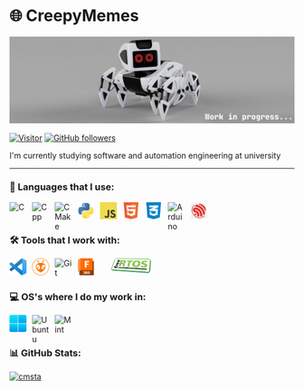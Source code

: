 # 🌐 CreepyMemes

![Strandy Robot Current Project](icons/banner.png)

[![Visitor](https://visitor-badge.laobi.icu/badge?page_id=CreepyMemes.CreepyMemes)](https://github.com/CreepyMemes) [![GitHub followers](https://img.shields.io/github/followers/CreepyMemes.svg?style=social&label=Follow)](https://github.com/CreepyMemes?tab=followers)

I'm currently studying software and automation engineering at university

---

### 📝 Languages that I use:

<a href="https://www.gnu.org">         <img align="left" alt="C"          width="30px" style="padding-right:10px;" src="https://upload.wikimedia.org/wikipedia/commons/1/19/C_Logo.png"/></a>
<a href="https://www.isocpp.org">      <img align="left" alt="Cpp"        width="30px" style="padding-right:10px;" src="https://upload.wikimedia.org/wikipedia/commons/1/18/ISO_C%2B%2B_Logo.svg"/></a>
<a href="https://cmake.org/">          <img align="left" alt="CMake"      width="30px" style="padding-right:10px;" src="https://upload.wikimedia.org/wikipedia/commons/9/96/CMake-logo-triangle-high-res.png"/></a>
<a href="https://www.python.org/">     <img align="left" alt="Python"     width="30px" style="padding-right:10px;" src="https://github.com/CreepyMemes/CreepyMEmes/blob/main/icons/python.png?raw=true"/></a>
<a href="https://www.javascript.com/"> <img align="left" alt="Javascript" width="30px" style="padding-right:10px;" src="https://github.com/CreepyMemes/CreepyMEmes/blob/main/icons/javascript.png?raw=true"/></a>
<a href="http://tinyurl.com/y4vmrxfk"> <img align="left" alt="Html"       width="30px" style="padding-right:10px;" src="https://github.com/CreepyMemes/CreepyMEmes/blob/main/icons/html.png?raw=true"/></a>
<a href="http://tinyurl.com/2p8dj9yf"> <img align="left" alt="Css"        width="30px" style="padding-right:10px;" src="https://github.com/CreepyMemes/CreepyMEmes/blob/main/icons/css.png?raw=true"/></a>
<a href="https://www.arduino.cc/">     <img align="left" alt="Arduino"    width="30px" style="padding-right:10px;" src="https://brandslogos.com/wp-content/uploads/images/large/arduino-logo-1.png"/></a>
<a href="http://tinyurl.com/mrwbrytk"> <img align="left" alt="Espidf"     width="30px" style="padding-right:10px;" src="https://github.com/CreepyMemes/CreepyMEmes/blob/main/icons/espidf.png?raw=true"/></a>
<br />

#

### 🛠️ Tools that I work with:

<a href="https://code.visualstudio.com/">                <img align="left" alt="VsCode"     width="30px" style="padding-right:10px;" src="https://github.com/CreepyMemes/CreepyMEmes/blob/main/icons/vscode.png?raw=true" /></a>
<a href="https://platformio.org/">                       <img align="left" alt="PlatformIO" width="30px" style="padding-right:10px;" src="https://github.com/CreepyMemes/CreepyMEmes/blob/main/icons/platformio.png?raw=true" /></a>
<a href="https://git-scm.com/">                          <img align="left" alt="Git"        width="30px" style="padding-right:10px;" src="https://cdn.jsdelivr.net/gh/devicons/devicon/icons/git/git-original.svg" /></a>
<a href="https://www.autodesk.com/products/fusion-360/"> <img align="left" alt="Fusion360"  width="30px" style="padding-right:30px;" src="https://github.com/CreepyMemes/CreepyMEmes/blob/main/icons/fusion360.png?raw=true" /></a>
<a href="https://freertos.org/">                         <img align="left" alt="Freertos"   width="70px" style="padding-right:10px;" src="https://github.com/CreepyMemes/CreepyMEmes/blob/main/icons/freertos.png?raw=true"/></a>
<br />

#

### 💻 OS's where I do my work in:
<a href="https://www.microsoft.com/en-us/windows"> <img align="left" alt="Win11"  width="30px" style="padding-right:10px;" src="https://github.com/CreepyMemes/CreepyMEmes/blob/main/icons/win11.png?raw=true" /></a>
<a href="https://ubuntu.com/">                     <img align="left" alt="Ubuntu" width="30px" style="padding-right:10px;" src="https://brandslogos.com/wp-content/uploads/images/large/ubuntu-logo.png" /></a>
<a href="https://linuxmint.com/">                  <img align="left" alt="Mint"   width="30px" style="padding-right:10px;" src="https://upload.wikimedia.org/wikipedia/commons/thumb/3/3f/Linux_Mint_logo_without_wordmark.svg/1200px-Linux_Mint_logo_without_wordmark.svg.png" /></a>
<br />

#

### 📊 GitHub Stats:
[![cmsta](https://github-readme-stats.vercel.app/api?username=CreepyMemes&theme=radical)](https://github.com/anuraghazra/github-readme-stats)
